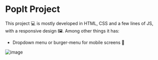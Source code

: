 # PopIt Project

This project :computer: is mostly developed in HTML, CSS and a few lines of JS, with a responsive design 🖼️. Among other things it has: 

* Dropdown menu or burger-menu for mobile screens :iphone:

![image](https://github.com/user-attachments/assets/20004800-30da-4f60-820b-74d7b8b641f2)

